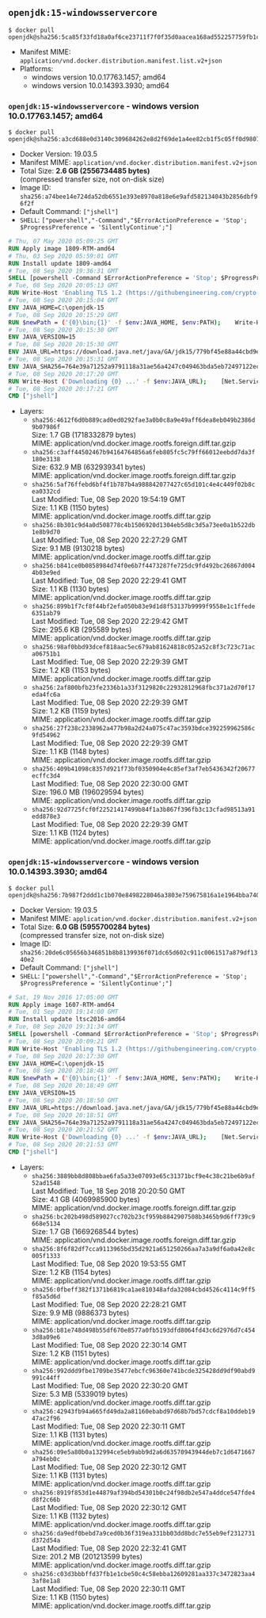 ## `openjdk:15-windowsservercore`

```console
$ docker pull openjdk@sha256:5ca85f33fd18a0af6ce23711f7f0f35d0aacea168ad552257759fb1c059123d4
```

-	Manifest MIME: `application/vnd.docker.distribution.manifest.list.v2+json`
-	Platforms:
	-	windows version 10.0.17763.1457; amd64
	-	windows version 10.0.14393.3930; amd64

### `openjdk:15-windowsservercore` - windows version 10.0.17763.1457; amd64

```console
$ docker pull openjdk@sha256:a3cd688e0d3140c309684262e8d2f69de1a4ee82cb1f5c05ff0d98078d53b2d4
```

-	Docker Version: 19.03.5
-	Manifest MIME: `application/vnd.docker.distribution.manifest.v2+json`
-	Total Size: **2.6 GB (2556734485 bytes)**  
	(compressed transfer size, not on-disk size)
-	Image ID: `sha256:a74bee14e724da52db6551e393e8970a818e6e9afd582134043b2856dbf96f2f`
-	Default Command: `["jshell"]`
-	`SHELL`: `["powershell","-Command","$ErrorActionPreference = 'Stop'; $ProgressPreference = 'SilentlyContinue';"]`

```dockerfile
# Thu, 07 May 2020 05:09:25 GMT
RUN Apply image 1809-RTM-amd64
# Thu, 03 Sep 2020 05:59:01 GMT
RUN Install update 1809-amd64
# Tue, 08 Sep 2020 19:36:31 GMT
SHELL [powershell -Command $ErrorActionPreference = 'Stop'; $ProgressPreference = 'SilentlyContinue';]
# Tue, 08 Sep 2020 20:05:13 GMT
RUN Write-Host 'Enabling TLS 1.2 (https://githubengineering.com/crypto-removal-notice/) ...'; 	$tls12RegBase = 'HKLM:\\SYSTEM\CurrentControlSet\Control\SecurityProviders\SCHANNEL\Protocols\TLS 1.2'; 	if (Test-Path $tls12RegBase) { throw ('"{0}" already exists!' -f $tls12RegBase) }; 	New-Item -Path ('{0}/Client' -f $tls12RegBase) -Force; 	New-Item -Path ('{0}/Server' -f $tls12RegBase) -Force; 	New-ItemProperty -Path ('{0}/Client' -f $tls12RegBase) -Name 'DisabledByDefault' -PropertyType DWORD -Value 0 -Force; 	New-ItemProperty -Path ('{0}/Client' -f $tls12RegBase) -Name 'Enabled' -PropertyType DWORD -Value 1 -Force; 	New-ItemProperty -Path ('{0}/Server' -f $tls12RegBase) -Name 'DisabledByDefault' -PropertyType DWORD -Value 0 -Force; 	New-ItemProperty -Path ('{0}/Server' -f $tls12RegBase) -Name 'Enabled' -PropertyType DWORD -Value 1 -Force
# Tue, 08 Sep 2020 20:15:04 GMT
ENV JAVA_HOME=C:\openjdk-15
# Tue, 08 Sep 2020 20:15:29 GMT
RUN $newPath = ('{0}\bin;{1}' -f $env:JAVA_HOME, $env:PATH); 	Write-Host ('Updating PATH: {0}' -f $newPath); 	setx /M PATH $newPath
# Tue, 08 Sep 2020 20:15:30 GMT
ENV JAVA_VERSION=15
# Tue, 08 Sep 2020 20:15:30 GMT
ENV JAVA_URL=https://download.java.net/java/GA/jdk15/779bf45e88a44cbd9ea6621d33e33db1/36/GPL/openjdk-15_windows-x64_bin.zip
# Tue, 08 Sep 2020 20:15:31 GMT
ENV JAVA_SHA256=764e39a71252a9791118a31ae56a4247c049463bda5eb72497122ec50b1d07f8
# Tue, 08 Sep 2020 20:17:20 GMT
RUN Write-Host ('Downloading {0} ...' -f $env:JAVA_URL); 	[Net.ServicePointManager]::SecurityProtocol = [Net.SecurityProtocolType]::Tls12; 	Invoke-WebRequest -Uri $env:JAVA_URL -OutFile 'openjdk.zip'; 	Write-Host ('Verifying sha256 ({0}) ...' -f $env:JAVA_SHA256); 	if ((Get-FileHash openjdk.zip -Algorithm sha256).Hash -ne $env:JAVA_SHA256) { 		Write-Host 'FAILED!'; 		exit 1; 	}; 		Write-Host 'Expanding ...'; 	New-Item -ItemType Directory -Path C:\temp | Out-Null; 	Expand-Archive openjdk.zip -DestinationPath C:\temp; 	Move-Item -Path C:\temp\* -Destination $env:JAVA_HOME; 	Remove-Item C:\temp; 		Write-Host 'Removing ...'; 	Remove-Item openjdk.zip -Force; 		Write-Host 'Verifying install ...'; 	Write-Host '  javac --version'; javac --version; 	Write-Host '  java --version'; java --version; 		Write-Host 'Complete.'
# Tue, 08 Sep 2020 20:17:21 GMT
CMD ["jshell"]
```

-	Layers:
	-	`sha256:4612f6d0b889cad0ed0292fae3a0b0c8a9e49aff6dea8eb049b2386d9b07986f`  
		Size: 1.7 GB (1718332879 bytes)  
		MIME: application/vnd.docker.image.rootfs.foreign.diff.tar.gzip
	-	`sha256:c3aff44502467b94164764856a6feb805fc5c79ff66012eebdd7da3f180e3138`  
		Size: 632.9 MB (632939341 bytes)  
		MIME: application/vnd.docker.image.rootfs.foreign.diff.tar.gzip
	-	`sha256:5af76ffebd6bf4f1b787b4a988842077427c65d101c4e4c449f02b8cea0332cd`  
		Last Modified: Tue, 08 Sep 2020 19:54:19 GMT  
		Size: 1.1 KB (1150 bytes)  
		MIME: application/vnd.docker.image.rootfs.diff.tar.gzip
	-	`sha256:8b301c9d4a0d508778c4b1506920d1304eb5d8c3d5a73ee0a1b522db1e8b9d70`  
		Last Modified: Tue, 08 Sep 2020 22:27:29 GMT  
		Size: 9.1 MB (9130218 bytes)  
		MIME: application/vnd.docker.image.rootfs.diff.tar.gzip
	-	`sha256:b841ce0b0858984d74f0e6b7f4473287fe725dc9fd492bc26867d0044b03e9ed`  
		Last Modified: Tue, 08 Sep 2020 22:29:41 GMT  
		Size: 1.1 KB (1130 bytes)  
		MIME: application/vnd.docker.image.rootfs.diff.tar.gzip
	-	`sha256:899b1f7cf8f44bf2efa050b83e9d1d8f53137b9999f9558e1c1ffede6351ab79`  
		Last Modified: Tue, 08 Sep 2020 22:29:42 GMT  
		Size: 295.6 KB (295589 bytes)  
		MIME: application/vnd.docker.image.rootfs.diff.tar.gzip
	-	`sha256:98af0bbd93dcef818aac5ec679ab81624818c052a52c8f3c723c71aca06751b1`  
		Last Modified: Tue, 08 Sep 2020 22:29:39 GMT  
		Size: 1.2 KB (1153 bytes)  
		MIME: application/vnd.docker.image.rootfs.diff.tar.gzip
	-	`sha256:2af800bfb23fe2336b1a33f3129820c22932812968fbc371a2d70f17eda4fc6a`  
		Last Modified: Tue, 08 Sep 2020 22:29:39 GMT  
		Size: 1.2 KB (1159 bytes)  
		MIME: application/vnd.docker.image.rootfs.diff.tar.gzip
	-	`sha256:27f238c2338962a477b98a2d24a075c47ac3593bdce392259962586c9fd54962`  
		Last Modified: Tue, 08 Sep 2020 22:29:39 GMT  
		Size: 1.1 KB (1148 bytes)  
		MIME: application/vnd.docker.image.rootfs.diff.tar.gzip
	-	`sha256:409b41098c8357d921f73bf0350904e4c85ef3af7eb5436342f20677ecffc3d4`  
		Last Modified: Tue, 08 Sep 2020 22:30:00 GMT  
		Size: 196.0 MB (196029594 bytes)  
		MIME: application/vnd.docker.image.rootfs.diff.tar.gzip
	-	`sha256:92d7725fcf0f22521417499b84f1a3b867f396fb3c13cfad98513a91edd878e3`  
		Last Modified: Tue, 08 Sep 2020 22:29:39 GMT  
		Size: 1.1 KB (1124 bytes)  
		MIME: application/vnd.docker.image.rootfs.diff.tar.gzip

### `openjdk:15-windowsservercore` - windows version 10.0.14393.3930; amd64

```console
$ docker pull openjdk@sha256:7b987f2ddd1c1b070e8498228046a3803e759675816a1e1964bba7403518ff97
```

-	Docker Version: 19.03.5
-	Manifest MIME: `application/vnd.docker.distribution.manifest.v2+json`
-	Total Size: **6.0 GB (5955700284 bytes)**  
	(compressed transfer size, not on-disk size)
-	Image ID: `sha256:20de6c05656b346851b8b8139936f071dc65d602c911c0061517a879df1340e2`
-	Default Command: `["jshell"]`
-	`SHELL`: `["powershell","-Command","$ErrorActionPreference = 'Stop'; $ProgressPreference = 'SilentlyContinue';"]`

```dockerfile
# Sat, 19 Nov 2016 17:05:00 GMT
RUN Apply image 1607-RTM-amd64
# Tue, 01 Sep 2020 19:14:00 GMT
RUN Install update ltsc2016-amd64
# Tue, 08 Sep 2020 19:31:34 GMT
SHELL [powershell -Command $ErrorActionPreference = 'Stop'; $ProgressPreference = 'SilentlyContinue';]
# Tue, 08 Sep 2020 20:09:21 GMT
RUN Write-Host 'Enabling TLS 1.2 (https://githubengineering.com/crypto-removal-notice/) ...'; 	$tls12RegBase = 'HKLM:\\SYSTEM\CurrentControlSet\Control\SecurityProviders\SCHANNEL\Protocols\TLS 1.2'; 	if (Test-Path $tls12RegBase) { throw ('"{0}" already exists!' -f $tls12RegBase) }; 	New-Item -Path ('{0}/Client' -f $tls12RegBase) -Force; 	New-Item -Path ('{0}/Server' -f $tls12RegBase) -Force; 	New-ItemProperty -Path ('{0}/Client' -f $tls12RegBase) -Name 'DisabledByDefault' -PropertyType DWORD -Value 0 -Force; 	New-ItemProperty -Path ('{0}/Client' -f $tls12RegBase) -Name 'Enabled' -PropertyType DWORD -Value 1 -Force; 	New-ItemProperty -Path ('{0}/Server' -f $tls12RegBase) -Name 'DisabledByDefault' -PropertyType DWORD -Value 0 -Force; 	New-ItemProperty -Path ('{0}/Server' -f $tls12RegBase) -Name 'Enabled' -PropertyType DWORD -Value 1 -Force
# Tue, 08 Sep 2020 20:17:30 GMT
ENV JAVA_HOME=C:\openjdk-15
# Tue, 08 Sep 2020 20:18:48 GMT
RUN $newPath = ('{0}\bin;{1}' -f $env:JAVA_HOME, $env:PATH); 	Write-Host ('Updating PATH: {0}' -f $newPath); 	setx /M PATH $newPath
# Tue, 08 Sep 2020 20:18:49 GMT
ENV JAVA_VERSION=15
# Tue, 08 Sep 2020 20:18:50 GMT
ENV JAVA_URL=https://download.java.net/java/GA/jdk15/779bf45e88a44cbd9ea6621d33e33db1/36/GPL/openjdk-15_windows-x64_bin.zip
# Tue, 08 Sep 2020 20:18:51 GMT
ENV JAVA_SHA256=764e39a71252a9791118a31ae56a4247c049463bda5eb72497122ec50b1d07f8
# Tue, 08 Sep 2020 20:21:52 GMT
RUN Write-Host ('Downloading {0} ...' -f $env:JAVA_URL); 	[Net.ServicePointManager]::SecurityProtocol = [Net.SecurityProtocolType]::Tls12; 	Invoke-WebRequest -Uri $env:JAVA_URL -OutFile 'openjdk.zip'; 	Write-Host ('Verifying sha256 ({0}) ...' -f $env:JAVA_SHA256); 	if ((Get-FileHash openjdk.zip -Algorithm sha256).Hash -ne $env:JAVA_SHA256) { 		Write-Host 'FAILED!'; 		exit 1; 	}; 		Write-Host 'Expanding ...'; 	New-Item -ItemType Directory -Path C:\temp | Out-Null; 	Expand-Archive openjdk.zip -DestinationPath C:\temp; 	Move-Item -Path C:\temp\* -Destination $env:JAVA_HOME; 	Remove-Item C:\temp; 		Write-Host 'Removing ...'; 	Remove-Item openjdk.zip -Force; 		Write-Host 'Verifying install ...'; 	Write-Host '  javac --version'; javac --version; 	Write-Host '  java --version'; java --version; 		Write-Host 'Complete.'
# Tue, 08 Sep 2020 20:21:53 GMT
CMD ["jshell"]
```

-	Layers:
	-	`sha256:3889bb8d808bbae6fa5a33e07093e65c31371bcf9e4c38c21be6b9af52ad1548`  
		Last Modified: Tue, 18 Sep 2018 20:20:50 GMT  
		Size: 4.1 GB (4069985900 bytes)  
		MIME: application/vnd.docker.image.rootfs.foreign.diff.tar.gzip
	-	`sha256:bc202b498d589027cc702b23cf959b8842907508b3465b9d6ff739c9668e5134`  
		Size: 1.7 GB (1669268544 bytes)  
		MIME: application/vnd.docker.image.rootfs.foreign.diff.tar.gzip
	-	`sha256:8f6f82df7cca9113965bd35d2921a651250266aa7a3a9df6a0a42e8c005f1333`  
		Last Modified: Tue, 08 Sep 2020 19:53:55 GMT  
		Size: 1.2 KB (1154 bytes)  
		MIME: application/vnd.docker.image.rootfs.diff.tar.gzip
	-	`sha256:0fbeff382f1371b6819ca1ae810348afda32084cbd4526c4114c9ff5f85a5d6d`  
		Last Modified: Tue, 08 Sep 2020 22:28:21 GMT  
		Size: 9.9 MB (9886373 bytes)  
		MIME: application/vnd.docker.image.rootfs.diff.tar.gzip
	-	`sha256:b81e748d498b55df670e8577a0fb5193dfd8064fd43c6d2976d7c4543d8a09e6`  
		Last Modified: Tue, 08 Sep 2020 22:30:14 GMT  
		Size: 1.2 KB (1151 bytes)  
		MIME: application/vnd.docker.image.rootfs.diff.tar.gzip
	-	`sha256:992ddd9fbe1709be35477ebcfc96360e741bcde325428dd9df90abd9991c44ff`  
		Last Modified: Tue, 08 Sep 2020 22:30:20 GMT  
		Size: 5.3 MB (5339019 bytes)  
		MIME: application/vnd.docker.image.rootfs.diff.tar.gzip
	-	`sha256:42943fb94a665fd49da2a81160ebabd97d68b7bd57cdcf8a10ddeb1947ac2f96`  
		Last Modified: Tue, 08 Sep 2020 22:30:11 GMT  
		Size: 1.1 KB (1131 bytes)  
		MIME: application/vnd.docker.image.rootfs.diff.tar.gzip
	-	`sha256:09e5a80b0a132994ce5eb9abb9d2a6d63570943944deb7c1d6471667a794eb0c`  
		Last Modified: Tue, 08 Sep 2020 22:30:12 GMT  
		Size: 1.1 KB (1131 bytes)  
		MIME: application/vnd.docker.image.rootfs.diff.tar.gzip
	-	`sha256:8919f853d1e44879af394bd54301b0c24f98db2e547a4ddce547fde4d8f2c66b`  
		Last Modified: Tue, 08 Sep 2020 22:30:12 GMT  
		Size: 1.1 KB (1132 bytes)  
		MIME: application/vnd.docker.image.rootfs.diff.tar.gzip
	-	`sha256:da9edf0bebd7a9ced0b36f319ea331bb03dd8bdc7e55eb9ef2312731d372d54a`  
		Last Modified: Tue, 08 Sep 2020 22:32:41 GMT  
		Size: 201.2 MB (201213599 bytes)  
		MIME: application/vnd.docker.image.rootfs.diff.tar.gzip
	-	`sha256:c03d3bbbffd37fb1e1cbe50c4c58ebba12609281aa337c3472823aa43af8e1a8`  
		Last Modified: Tue, 08 Sep 2020 22:30:11 GMT  
		Size: 1.1 KB (1150 bytes)  
		MIME: application/vnd.docker.image.rootfs.diff.tar.gzip
